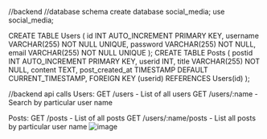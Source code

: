 //backend
//database schema
create database social_media;
use social_media;

CREATE TABLE Users (
    id INT AUTO_INCREMENT PRIMARY KEY,
    username VARCHAR(255) NOT NULL UNIQUE,
    password VARCHAR(255) NOT NULL,
    email VARCHAR(255) NOT NULL UNIQUE
);
CREATE TABLE Posts (
    postid INT AUTO_INCREMENT PRIMARY KEY,
    userid INT,
    title VARCHAR(255) NOT NULL,
    content TEXT,
    post_created_at TIMESTAMP DEFAULT CURRENT_TIMESTAMP,
    FOREIGN KEY (userid) REFERENCES Users(id)
);

//backend api calls
Users:
GET /users - List of all users
GET /users/:name - Search by particular user name

Posts:
GET /posts - List of all posts
GET /users/:name/posts - List all posts by particular user name
![image](https://github.com/Abinayavs/blissfeed/assets/118355748/448b3ec0-8336-48b8-bfd8-b694bde4e137)




